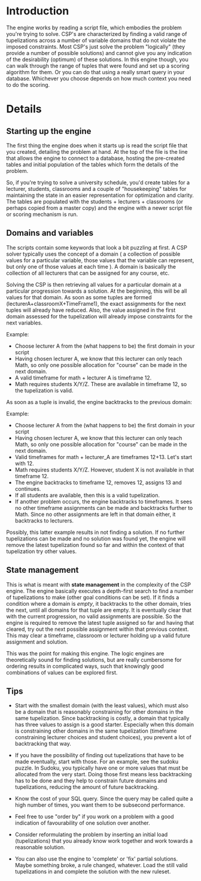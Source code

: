 # Introduction #

The engine works by reading a script file, which embodies the problem you're trying to solve. CSP's are characterized by finding a valid range of tupelizations across a number of variable domains that do not violate the imposed constraints. Most CSP's just solve the problem "logically" (they provide a number of possible solutions) and cannot give you any indication of the desirability (optimum) of these solutions. In this engine though, you can walk through the range of tuples that were found and set up a scoring algorithm for them. Or you can do that using a really smart query in your database. Whichever you choose depends on how much context you need to do the scoring.

# Details #

## Starting up the engine ##

The first thing the engine does when it starts up is read the script file that you created, detailing the problem at hand. At the top of the file is the line that allows the engine to connect to a database, hosting the pre-created tables and initial population of the tables which form the details of the problem.

So, if you're trying to solve a university schedule, you'd create tables for a lecturer, students, classrooms and a couple of "housekeeping" tables for maintaining the state in an easier representation for optimization and clarity. The tables are populated with the students + lecturers + classrooms (or perhaps copied from a master copy) and the engine with a newer script file or scoring mechanism is run.

## Domains and variables ##

The scripts contain some keywords that look a bit puzzling at first. A CSP solver typically uses the concept of a domain ( a collection of possible values for a particular variable, those values that the variable can represent, but only one of those values at each time ). A domain is basically the collection of all lecturers that can be assigned for any course, etc.

Solving the CSP is then retrieving all values for a particular domain at a particular progression towards a solution. At the beginning, this will be all values for that domain. As soon as some tuples are formed (lecturerA+classroomX+TimeFrame1), the exact assignments for the next tuples will already have reduced. Also, the value assigned in the first domain assessed for the tupelization will already impose constraints for the next variables.

Example:
  * Choose lecturer A from the (what happens to be) the first domain in your script
  * Having chosen lecturer A, we know that this lecturer can only teach Math, so only one possible allocation for "course" can be made in the next domain.
  * A valid timeframe for math + lecturer A is timeframe 12.
  * Math requires students X/Y/Z. These are available in timeframe 12, so the tupelization is valid.

As soon as a tuple is invalid, the engine backtracks to the previous domain:

Example:
  * Choose lecturer A from the (what happens to be) the first domain in your script
  * Having chosen lecturer A, we know that this lecturer can only teach Math, so only one possible allocation for "course" can be made in the next domain.
  * Valid timeframes for math + lecturer\_A are timeframes 12+13. Let's start with 12.
  * Math requires students X/Y/Z. However, student X is not available in that timeframe 12.
  * The engine backtracks to timeframe 12, removes 12, assigns 13 and continues.
  * If all students are available, then this is a valid tupelization.
  * If another problem occurs, the engine backtracks to timeframes. It sees no other timeframe assignments can be made and backtracks further to Math. Since no other assignments are left in that domain either, it backtracks to lecturers.

Possibly, this latter example results in not finding a solution. If no further tupelizations can be made and no solution was found yet, the engine will remove the latest tupelization found so far and within the context of that tupelization try other values.

## State management ##

This is what is meant with **state management** in the complexity of the CSP engine. The engine basically executes a depth-first search to find a number of tupelizations to make (other goal conditions can be set). If it finds a condition where a domain is _empty_, it backtracks to the other domain, tries the next, until all domains for that tuple are empty. It is eventually clear that with the current progression, no valid assignments are possible. So the engine is required to remove the latest tuple assigned so far and having that cleared, try out the next possible assignment within that previous context. This may clear a timeframe, classroom or lecturer holding up a valid future assignment and solution.

This was the point for making this engine. The logic engines are theoretically sound for finding solutions, but are really cumbersome for ordering results in complicated ways, such that knowingly good combinations of values can be explored first.

## Tips ##

  * Start with the smallest domain (with the least values), which must also be a domain that is reasonably constraining for other domains in the same tupelization. Since backtracking is costly, a domain that typically has three values to assign is a good starter. Especially when this domain is constraining other domains in the same tupelization (timeframe constraining lecturer choices and student choices), you prevent a lot of backtracking that way.

  * If you have the possibility of finding out tupelizations that have to be made eventually, start with those. For an example, see the sudoku puzzle. In Sudoku, you typically have one or more values that must be allocated from the very start. Doing those first means less backtracking has to be done and they help to constrain future domains and tupelizations, reducing the amount of future backtracking.

  * Know the cost of your SQL query. Since the query may be called quite a high number of times, you want them to be subsecond performance.

  * Feel free to use "order by" if you work on a problem with a good indication of favourability of one solution over another.

  * Consider reformulating the problem by inserting an initial load (tupelizations) that you already know work together and work towards a reasonable solution.

  * You can also use the engine to 'complete' or 'fix' partial solutions. Maybe something broke, a rule changed, whatever. Load the still valid tupelizations in and complete the solution with the new ruleset.